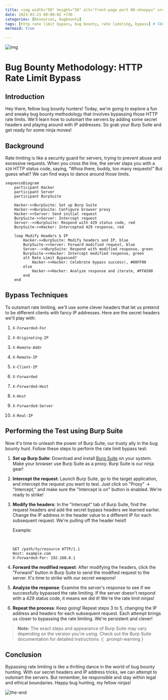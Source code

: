 ```yaml
---
title: <img width="50" height="50" alt="front-page port 80-shoopyu" src="https://github.com/thelocalh0st/thelocalh0st.github.io/assets/125783410/2f1f476d-0772-44dd-9cc2-e95aeb3eeb88"> HTTP Rate Limit Bypass - Bug Bounty Methodology
date: 2023-03-23 00:00:02 +730
categories: [Resources, bugbounty]
tags: [http rate limit bypass, bug bounty, rate limiting, bypass] # TAG names should always be lowercase
mermaid: true

---
```


![img](https://www.akana.com/sites/default/files/image/2021-01/image-blog-akana-owasp.jpg)

# Bug Bounty Methodology: HTTP Rate Limit Bypass


## Introduction

Hey there, fellow bug bounty hunters! Today, we're going to explore a fun and sneaky bug bounty methodology that involves bypassing those  HTTP rate limits. We'll learn how to outsmart the servers by adding some secret headers and playing around with IP addresses. So grab your Burp Suite and get ready for some ninja moves!

## Background

Rate limiting is like a security guard for servers, trying to prevent abuse and excessive requests. When you cross the line, the server slaps you with a `429` HTTP status code, saying, "Whoa there, buddy, too many requests!" But guess what? We can find ways to dance around those limits.

```mermaid
sequenceDiagram
    participant Hacker
    participant Server
    participant BurpSuite

    Hacker->>BurpSuite: Set up Burp Suite
    Hacker->>BurpSuite: Configure browser proxy
    Hacker->>Server: Send initial request
    BurpSuite->>Server: Intercept request
    Server-->>BurpSuite: Respond with 429 status code, red
    BurpSuite->>Hacker: Intercepted 429 response, red

    loop Modify Headers & IP
        Hacker->>BurpSuite: Modify headers and IP, blue
        BurpSuite->>Server: Forward modified request, blue
        Server-->>BurpSuite: Respond with modified response, green
        BurpSuite->>Hacker: Intercept modified response, green
        alt Rate Limit Bypassed?
            Hacker->>Hacker: Celebrate bypass success!, #00FF00
        else
            Hacker->>Hacker: Analyze response and iterate, #FFA500
        end
    end

```

## Bypass Techniques

To outsmart rate limiting, we'll use some clever headers that let us pretend to be different clients with fancy IP addresses. Here are the secret headers we'll play with:

1.  `X-Forwarded-For`

2.  `X-Originating-IP`

3.  `X-Remote-Addr`

4.  `X-Remote-IP`

5.  `X-Client-IP`

6.  `X-Forwarded`

7.  `X-Forwarded-Host`

8.  `X-Host`

9.  `X-Forwarded-Server`
10.  `X-Real-IP`

## Performing the Test using Burp Suite

Now it's time to unleash the power of Burp Suite, our trusty ally in the bug bounty hunt. Follow these steps to perform the rate limit bypass test:

1.  **Set up Burp Suite**: Download and install [Burp Suite](https://portswigger.net/burp) on your system. Make your browser use Burp Suite as a proxy. Burp Suite is our ninja gear!

2.  **Intercept the request**: Launch Burp Suite, go to the target application, and intercept the request you want to test. Just click on "Proxy" -> "Intercept," and make sure the "Intercept is on" button is enabled. We're ready to strike!

3.  **Modify the headers**: In the "Intercept" tab of Burp Suite, find the request headers and add the secret bypass headers we learned earlier. Change the IP address in the header value to a different IP for each subsequent request. We're pulling off the header heist!

    Example:

    <br>
    
    ```
    GET /path/to/resource HTTP/1.1
    Host: example.com
    X-Forwarded-For: 192.168.0.1
    ```
    
4.  **Forward the modified request**: After modifying the headers, click the "Forward" button in Burp Suite to send the modified request to the server. It's time to strike with our secret weapons!

5.  **Analyze the response**: Examine the server's response to see if we successfully bypassed the rate limiting. If the server doesn't respond with a 429 status code, it means we did it! We're the rate limit ninjas!

6.  **Repeat the process**: Keep going! Repeat steps 3 to 5, changing the IP address and headers for each subsequent request. Each attempt brings us closer to bypassing the rate limiting. We're persistent and clever!

> **Note:** The exact steps and appearance of Burp Suite may vary depending on the version you're using. Check out the Burp Suite documentation for detailed instructions.
{: .prompt-warning }


## Conclusion

Bypassing rate limiting is like a thrilling dance in the world of bug bounty hunting. With our secret headers and IP address tricks, we can attempt to outsmart the servers. But remember, be responsible and stay within legal and ethical boundaries. Happy bug hunting, my fellow ninjas!

![the-end](https://media.giphy.com/media/DAtJCG1t3im1G/giphy.gif)
